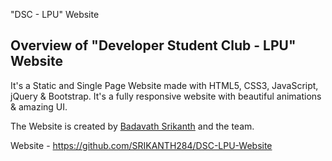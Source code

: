  "DSC - LPU" Website

## Overview of "Developer Student Club - LPU" Website

It's a Static and Single Page Website made with HTML5, CSS3, JavaScript, jQuery &amp; Bootstrap. It's a fully responsive website with beautiful animations &amp; amazing UI.

The Website is created by [Badavath Srikanth](https://www.linkedin.com/in/badavathsrikanth/) and the team.

Website - https://github.com/SRIKANTH284/DSC-LPU-Website
